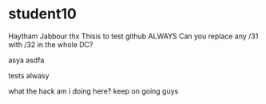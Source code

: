 # student10
Haytham Jabbour
thx
Thisis to test github
ALWAYS
Can you replace any /31 with /32 in the whole DC?

asya
asdfa

tests alwasy

what the hack am i doing here?
keep on going guys
